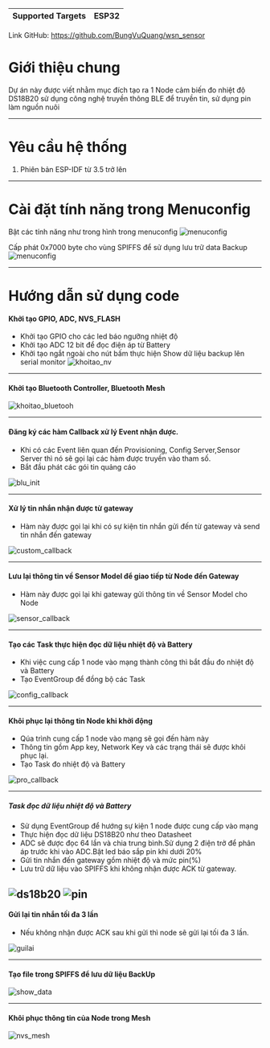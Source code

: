 | Supported Targets | ESP32 |
| ----------------- | ----- |

Link GitHub: https://github.com/BungVuQuang/wsn_sensor
# Giới thiệu chung
Dự án này được viết nhằm mục đích tạo ra 1 Node cảm biến đo nhiệt độ DS18B20 sử dụng công nghệ truyền thông BLE để truyền tin, sử dụng pin làm nguồn nuôi

  ---

# Yêu cầu hệ thống

1. Phiên bản ESP-IDF từ 3.5 trở lên

---
# Cài đặt tính năng trong Menuconfig
Bật các tính năng như trong hình trong menuconfig
![menuconfig](./image/menuconfig.png)

Cấp phát 0x7000 byte cho vùng SPIFFS để sử dụng lưu trữ data Backup
![menuconfig](./image/spiffs.png)

---
# Hướng dẫn sử dụng code

#### Khởi tạo GPIO, ADC, NVS_FLASH
- Khởi tạo GPIO cho các led báo ngưỡng nhiệt độ
- Khởi tạo ADC 12 bit để đọc điện áp từ Battery
- Khởi tạo ngắt ngoài cho nút bấm thực hiện Show dữ liệu backup lên serial monitor
![khoitao_nv](./image/khoitao_nv.png)

---

#### Khởi tạo Bluetooth Controller, Bluetooth Mesh

![khoitao_bluetooh](./image/khoitao_bluetooh.png)

---

#### Đăng ký các hàm Callback xử lý Event nhận được.
- Khi có các Event liên quan đến Provisioning, Config Server,Sensor Server thì nó sẽ gọi lại các hàm được truyền vào tham số.
- Bắt đầu phát các gói tin quảng cáo

![blu_init](./image/blu_init.png)

---

#### Xử lý tin nhắn nhận được từ gateway
- Hàm này được gọi lại khi có sự kiện tin nhắn gửi đến từ gateway và send tin nhắn đến gateway

![custom_callback](./image/custom_callback.png)

---

#### Lưu lại thông tin về Sensor Model để giao tiếp từ Node đến Gateway
- Hàm này được gọi lại khi gateway gửi thông tin về Sensor Model cho Node

![sensor_callback](./image/sensor_callback.png)

---

#### Tạo các Task thực hiện đọc dữ liệu nhiệt độ và Battery
- Khi việc cung cấp 1 node vào mạng thành công thì bắt đầu đo nhiệt độ và Battery
- Tạo EventGroup để đồng bộ các Task

![config_callback](./image/config_callback.png)

---

#### Khôi phục lại thông tin Node khi khởi động
- Qúa trình cung cấp 1 node vào mạng sẽ gọi đến hàm này
- Thông tin gồm App key, Network Key và các trạng thái sẽ được khôi phục lại.
- Tạo Task đo nhiệt độ và Battery 

![pro_callback](./image/pro_callback.png)

---

##### Task đọc dữ liệu nhiệt độ và Battery
- Sử dụng EventGroup để hướng sự kiện 1 node được cung cấp vào mạng
- Thực hiện đọc dữ liệu DS18B20 như theo Datasheet
- ADC sẽ được đọc 64 lần và chia trung bình.Sử dụng 2 điện trở để phân áp trước khi vào ADC.Bật led báo sắp pin khi dưới 20%
- Gửi tin nhắn đến gateway gồm nhiệt độ và mức pin(%)
- Lưu trữ dữ liệu vào SPIFFS khi không nhận được ACK từ gateway. 

![ds18b20](./image/ds18b20.png)
![pin](./image/pin.png)
---

#### Gửi lại tin nhắn tối đa 3 lần
- Nếu không nhận được ACK sau khi gửi thì node sẽ gửi lại tối đa 3 lần.

![guilai](./image/guilai.png)


---

#### Tạo file trong SPIFFS để lưu dữ liệu BackUp 

![show_data](./image/show_data.png)

---
#### Khôi phục thông tin của Node trong Mesh

![nvs_mesh](./image/nvs_mesh.png)

